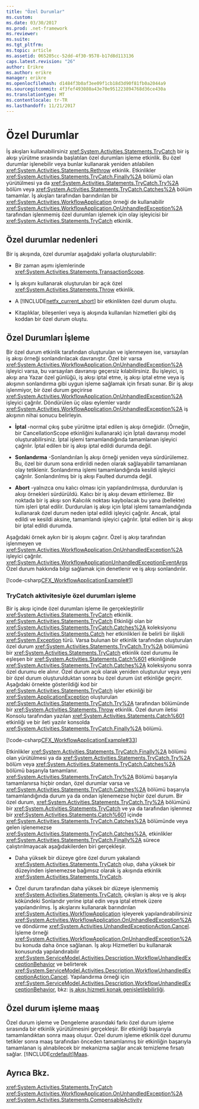 ```yaml
---
title: "Özel Durumlar"
ms.custom: 
ms.date: 03/30/2017
ms.prod: .net-framework
ms.reviewer: 
ms.suite: 
ms.tgt_pltfrm: 
ms.topic: article
ms.assetid: 065205cc-52dd-4f30-9578-b17d8d113136
caps.latest.revision: "26"
author: Erikre
ms.author: erikre
manager: erikre
ms.openlocfilehash: d1484f3b0af3ee09f1cb18d3d90f81fb0a2044a9
ms.sourcegitcommit: 4f3fef493080a43e70e951223894768d36ce430a
ms.translationtype: MT
ms.contentlocale: tr-TR
ms.lasthandoff: 11/21/2017
---
```

# <a name="exceptions"></a>Özel Durumlar
İş akışları kullanabilirsiniz <xref:System.Activities.Statements.TryCatch> bir iş akışı yürütme sırasında başlatılan özel durumları işleme etkinlik. Bu özel durumlar işlenebilir veya bunlar kullanarak yeniden atılabilen <xref:System.Activities.Statements.Rethrow> etkinlik. Etkinlikler <xref:System.Activities.Statements.TryCatch.Finally%2A> bölümü olan yürütülmesi ya da <xref:System.Activities.Statements.TryCatch.Try%2A> bölüm veya <xref:System.Activities.Statements.TryCatch.Catches%2A> bölüm tamamlar. İş akışları tarafından barındırılan bir <xref:System.Activities.WorkflowApplication> örneği de kullanabilir <xref:System.Activities.WorkflowApplication.OnUnhandledException%2A> tarafından işlenmemiş özel durumları işlemek için olay işleyicisi bir <xref:System.Activities.Statements.TryCatch> etkinlik.  
  
## <a name="causes-of-exceptions"></a>Özel durumlar nedenleri  
 Bir iş akışında, özel durumlar aşağıdaki yollarla oluşturulabilir:  
  
-   Bir zaman aşımı işlemlerinde <xref:System.Activities.Statements.TransactionScope>.  
  
-   İş akışını kullanarak oluşturulan bir açık özel <xref:System.Activities.Statements.Throw> etkinlik.  
  
-   A [!INCLUDE[netfx_current_short](../../../includes/netfx-current-short-md.md)] bir etkinlikten özel durum oluştu.  
  
-   Kitaplıklar, bileşenleri veya iş akışında kullanılan hizmetleri gibi dış koddan bir özel durum oluştu.  
  
## <a name="handling-exceptions"></a>Özel Durumları İşleme  
 Bir özel durum etkinlik tarafından oluşturulan ve işlenmeyen ise, varsayılan iş akışı örneği sonlandırılacak davranıştır. Özel bir varsa <xref:System.Activities.WorkflowApplication.OnUnhandledException%2A> işleyici varsa, bu varsayılan davranışı geçersiz kılabilirsiniz. Bu işleyici, iş akışı ana Yazar özel günlüğü, iş akışı iptal etme, iş akışı iptal etme veya iş akışının sonlandırma gibi uygun işleme sağlamak için fırsatı sunar.  Bir iş akışı işlenmiyor, bir özel durum geçirirse <xref:System.Activities.WorkflowApplication.OnUnhandledException%2A> işleyici çağrılır. Döndürülen üç olası eylemler vardır <xref:System.Activities.WorkflowApplication.OnUnhandledException%2A> iş akışının nihai sonucu belirleyin.  
  
-   **İptal** -normal çıkış şube yürütme iptal edilen iş akışı örneğidir. (Örneğin, bir CancellationScope etkinliğini kullanarak) için İptali davranışı model oluşturabilirsiniz. İptal işlemi tamamlandığında tamamlanan işleyici çağrılır. İptal edilen bir iş akışı iptal edildi durumda değil.  
  
-   **Sonlandırma** -Sonlandırılan İş akışı örneği yeniden veya sürdürülemez.  Bu, özel bir durum sona erdirildi neden olarak sağlayabilir tamamlanan olay tetiklenir. Sonlandırma işlemi tamamlandığında kesildi işleyici çağrılır. Sonlandırılmış bir iş akışı Faulted durumda değil.  
  
-   **Abort** -yalnızca onu kalıcı olması için yapılandırılmışsa, durdurulan iş akışı örnekleri sürdürüldü.  Kalıcı bir iş akışı devam ettirilemez.  Bir noktada bir iş akışı son Kalıcılık noktası kaybolacak bu yana (bellekte) tüm işleri iptal edilir. Durdurulan iş akışı için İptal işlemi tamamlandığında kullanarak özel durum neden iptal edildi işleyici çağrılır. Ancak, iptal edildi ve kesildi aksine, tamamlandı işleyici çağrılır. İptal edilen bir iş akışı bir iptal edildi durumda.  
  
 Aşağıdaki örnek aykırı bir iş akışını çağırır. Özel iş akışı tarafından işlenmeyen ve <xref:System.Activities.WorkflowApplication.OnUnhandledException%2A> işleyici çağrılır. <xref:System.Activities.WorkflowApplicationUnhandledExceptionEventArgs> Özel durum hakkında bilgi sağlamak için denetlenir ve iş akışı sonlandırılır.  
  
 [!code-csharp[CFX_WorkflowApplicationExample#1](../../../samples/snippets/csharp/VS_Snippets_CFX/cfx_workflowapplicationexample/cs/program.cs#1)]  
  
### <a name="handling-exceptions-with-the-trycatch-activity"></a>TryCatch aktivitesiyle özel durumları işleme  
 Bir iş akışı içinde özel durumları işleme ile gerçekleştirilir <xref:System.Activities.Statements.TryCatch> etkinlik. <xref:System.Activities.Statements.TryCatch> Etkinliği olan bir <xref:System.Activities.Statements.TryCatch.Catches%2A> koleksiyonu <xref:System.Activities.Statements.Catch> her etkinlikleri ile belirli bir ilişkili <xref:System.Exception> türü. Varsa bulunan bir etkinlik tarafından oluşturulan özel durum <xref:System.Activities.Statements.TryCatch.Try%2A> bölümünü bir <xref:System.Activities.Statements.TryCatch> etkinlik özel durumu ile eşleşen bir <xref:System.Activities.Statements.Catch%601> etkinliğinde <xref:System.Activities.Statements.TryCatch.Catches%2A> koleksiyonu sonra özel durumu ele alınır. Özel durum açık olarak yeniden oluşturulur veya yeni bir özel durum oluşturulduktan sonra bu özel durum üst etkinliğe geçirir. Aşağıdaki örnekte gösterildiği kod bir <xref:System.Activities.Statements.TryCatch> işler etkinliği bir <xref:System.ApplicationException> oluşturulan <xref:System.Activities.Statements.TryCatch.Try%2A> tarafından bölümünde bir <xref:System.Activities.Statements.Throw> etkinlik. Özel durum iletisi Konsolu tarafından yazılan <xref:System.Activities.Statements.Catch%601> etkinliği ve bir ileti yazılır konsolda <xref:System.Activities.Statements.TryCatch.Finally%2A> bölümü.  
  
 [!code-csharp[CFX_WorkflowApplicationExample#33](../../../samples/snippets/csharp/VS_Snippets_CFX/cfx_workflowapplicationexample/cs/program.cs#33)]  
  
 Etkinlikler <xref:System.Activities.Statements.TryCatch.Finally%2A> bölümü olan yürütülmesi ya da <xref:System.Activities.Statements.TryCatch.Try%2A> bölüm veya <xref:System.Activities.Statements.TryCatch.Catches%2A> bölümü başarıyla tamamlanır. <xref:System.Activities.Statements.TryCatch.Try%2A> Bölümü başarıyla tamamlanırsa hiçbir ondan, özel durumlar varsa ve <xref:System.Activities.Statements.TryCatch.Catches%2A> bölümü başarıyla tamamlandığında durum ya da ondan işlenemezse hiçbir özel durum. Bir özel durum, <xref:System.Activities.Statements.TryCatch.Try%2A> bölümünü bir <xref:System.Activities.Statements.TryCatch> ve ya da tarafından işlenmez bir <xref:System.Activities.Statements.Catch%601> içinde <xref:System.Activities.Statements.TryCatch.Catches%2A> bölümünde veya gelen işlenemezse <xref:System.Activities.Statements.TryCatch.Catches%2A>, etkinlikler <xref:System.Activities.Statements.TryCatch.Finally%2A> sürece çalıştırılmayacak aşağıdakilerden biri gerçekleşir.  
  
-   Daha yüksek bir düzeye göre özel durum yakalandı <xref:System.Activities.Statements.TryCatch> olup, daha yüksek bir düzeyinden işlenemezse bağımsız olarak iş akışında etkinlik <xref:System.Activities.Statements.TryCatch>.  
  
-   Özel durum tarafından daha yüksek bir düzeye işlenmemiş <xref:System.Activities.Statements.TryCatch>, çıkışları iş akışı ve iş akışı kökündeki Sonlandır yerine iptal edin veya iptal etmek üzere yapılandırılmış. İş akışlarını kullanarak barındırılan <xref:System.Activities.WorkflowApplication> işleyerek yapılandırabilirsiniz <xref:System.Activities.WorkflowApplication.OnUnhandledException%2A> ve döndürme <xref:System.Activities.UnhandledExceptionAction.Cancel>. İşleme örneği <xref:System.Activities.WorkflowApplication.OnUnhandledException%2A> bu konuda daha önce sağlanan. İş akışı Hizmetleri bu kullanarak konusunda yapılandırabilir <xref:System.ServiceModel.Activities.Description.WorkflowUnhandledExceptionBehavior> ve belirterek <xref:System.ServiceModel.Activities.Description.WorkflowUnhandledExceptionAction.Cancel>. Yapılandırma örneği için <xref:System.ServiceModel.Activities.Description.WorkflowUnhandledExceptionBehavior>, bkz: [iş akışı hizmeti konak genişletilebilirliği](../../../docs/framework/wcf/feature-details/workflow-service-host-extensibility.md).  
  
## <a name="exception-handling-versus-compensation"></a>Özel durum işleme maaş  
 Özel durum işleme ve Dengeleme arasındaki farkı özel durum işleme sırasında bir etkinlik yürütülmesini gerçekleşir. Bir etkinliği başarıyla tamamlandıktan sonra maaş oluşur. Özel durum işleme etkinlik özel durumu tetikler sonra maaş tarafından önceden tamamlanmış bir etkinliğin başarıyla tamamlanan iş alınabilecek bir mekanizma sağlar ancak temizleme fırsatı sağlar. [!INCLUDE[crdefault](../../../includes/crdefault-md.md)][Maaş](../../../docs/framework/windows-workflow-foundation/compensation.md).  
  
## <a name="see-also"></a>Ayrıca Bkz.  
 <xref:System.Activities.Statements.TryCatch>  
 <xref:System.Activities.WorkflowApplication.OnUnhandledException%2A>  
 <xref:System.Activities.Statements.CompensableActivity>
